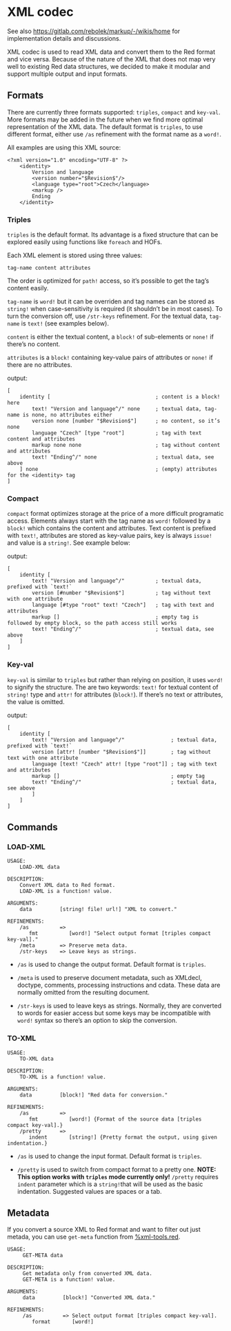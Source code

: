 # XML codec

See also https://gitlab.com/rebolek/markup/-/wikis/home for implementation details and discussions.

XML codec is used to read XML data and convert them to the Red format and vice versa.
Because of the nature of the XML that does not map very well to existing Red data structures,
we decided to make it modular and support multiple output and input formats.

## Formats

There are currently three formats supported: `triples`, `compact` and `key-val`. More formats may
be added in the future when we find more optimal representation of the XML data.
The default format is `triples`, to use different format, either use `/as` refinement with
the format name as a `word!`.

All examples are using this XML source:

```
<?xml version="1.0" encoding="UTF-8" ?>
    <identity>
        Version and language
        <version number="$Revision$"/>
        <language type="root">Czech</language>
        <markup />
        Ending
    </identity>
```

### Triples

`triples` is the default format. Its advantage is a fixed structure that can be explored
easily using functions like `foreach` and HOFs.

Each XML element is stored using three values:

```
tag-name content attributes
```

The order is optimized for `path!` access, so it’s possible to get the tag’s content easily.

`tag-name` is `word!` but it can be overriden and tag names can be stored as `string!`
when case-sensitivity is required (it shouldn’t be in most cases). To turn the conversion off,
use `/str-keys` refinement. For the textual data, `tag-name` is `text!` (see examples below).

`content` is either the textual content, a `block!` of sub-elements or `none!` if there’s no content.

`attributes` is a `block!` containing key-value pairs of attributes or `none!` if there are no attributes.

output:

```
[
    identity [                                  ; content is a block! here
        text! "Version and language^/" none     ; textual data, tag-name is none, no attributes either
        version none [number "$Revision$"]      ; no content, so it’s none
        language "Czech" [type "root"]          ; tag with text content and attributes
        markup none none                        ; tag without content and attributes  
        text! "Ending^/" none                   ; textual data, see above
    ] none                                      ; (empty) attributes for the <identity> tag
]
```

### Compact

`compact` format optimizes storage at the price of a more difficult programatic access. Elements always start with
the tag name as `word!` followed by a `block!` which contains the content and attributes. Text content is prefixed
with `text!`, attributes are stored as key-value pairs, key is always `issue!` and value is a `string!`. See example below: 

output:

```
[
    identity [
        text! "Version and language^/"          ; textual data, prefixed with `text!`
        version [#number "$Revision$"]          ; tag without text with one attribute
        language [#type "root" text! "Czech"]   ; tag with text and attributes
        markup []                               ; empty tag is followed by empty block, so the path access still works
        text! "Ending^/"                        ; textual data, see above
    ]
]
```

### Key-val

`key-val` is similar to `triples` but rather than relying on position, it uses `word!` to signify the structure.
The are two keywords: `text!` for textual content of `string!` type and `attr!` for attributes (`block!`).
If there’s no text or attributes, the value is omitted.

output:

```
[ 
    identity [
        text! "Version and language^/"               ; textual data, prefixed with `text!`
        version [attr! [number "$Revision$"]]        ; tag without text with one attribute
        language [text! "Czech" attr! [type "root"]] ; tag with text and attributes
        markup []                                    ; empty tag
        text! "Ending^/"                             ; textual data, see above
        ]
    ]
]
```

## Commands

### LOAD-XML

```
USAGE:
    LOAD-XML data

DESCRIPTION:
    Convert XML data to Red format.
    LOAD-XML is a function! value.

ARGUMENTS:
    data         [string! file! url!] "XML to convert."

REFINEMENTS:
    /as          =>
       fmt          [word!] "Select output format [triples compact key-val]."
    /meta        => Preserve meta data.
    /str-keys    => Leave keys as strings.
```

* `/as` is used to change the output format. Default format is `triples`.

* `/meta` is used to preserve document metadata, such as XMLdecl, doctype, comments, processing instructions and cdata. These data are normally omitted from the resulting document.

* `/str-keys` is used to leave keys as strings. Normally, they are converted to words for easier access but some keys may be incompatible with `word!` syntax so there’s an option to skip the conversion.

### TO-XML

```
USAGE:
    TO-XML data

DESCRIPTION:
    TO-XML is a function! value.

ARGUMENTS:
    data         [block!] "Red data for conversion."

REFINEMENTS:
    /as          =>
       fmt          [word!] {Format of the source data [triples compact key-val].}
    /pretty      =>
       indent       [string!] {Pretty format the output, using given indentation.}
```

* `/as` is used to change the input format. Default format is `triples`.

* `/pretty` is used to switch from compact format to a pretty one. **NOTE: This option works with `triples` mode currently only!**
    `/pretty` requires `indent` parameter which is a `string!`that will be used as the basic indentation. Suggested values are spaces or a tab.

## Metadata

If you convert a source XML to Red format and want to filter out just metada, you can use `get-meta` function from [%xml-tools.red](https://gitlab.com/rebolek/markup/-/blob/main/xml-tools.red).

```
USAGE:
     GET-META data

DESCRIPTION: 
     Get metadata only from converted XML data. 
     GET-META is a function! value.

ARGUMENTS:
     data         [block!] "Converted XML data."

REFINEMENTS:
     /as          => Select output format [triples compact key-val].
        format       [word!] 
```
